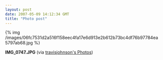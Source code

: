 ```yaml
---
layout: post
date: 2007-05-09 14:12:34 GMT
title: "Photo post"
---
```

{% img /images/06fc7531d2a516f158eec4fa17e6d913e2b612b73bc4df76b97784ea5797ab68.jpg %}

<b>IMG_0747.JPG</b> (via <a href="http://www.flickr.com/photos/travisjohnson/491234311/">travisjohnson's Photos</a>)